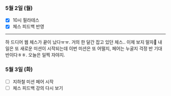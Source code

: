### 5월 2일 (월)
- [x] 10시 필라테스
- [x] 체스 피드백 반영
---
하 드디어 웹 체스가 끝이 났다ㅠㅠ. 거의 한 달간 잡고 있던 체스.. 이제 보지 말자👋
내일은 또 새로운 미션이 시작되는데 이번 미션은 또 어떨지, 페어는 누굴지 걱정 반 기대 반이다ㅎㅎ. 오늘은 일찍 자야지.

### 5월 3일 (화)
- [ ] 지하철 미션 페어 시작
- [ ] 체스 피드백 강의 다시 보기
